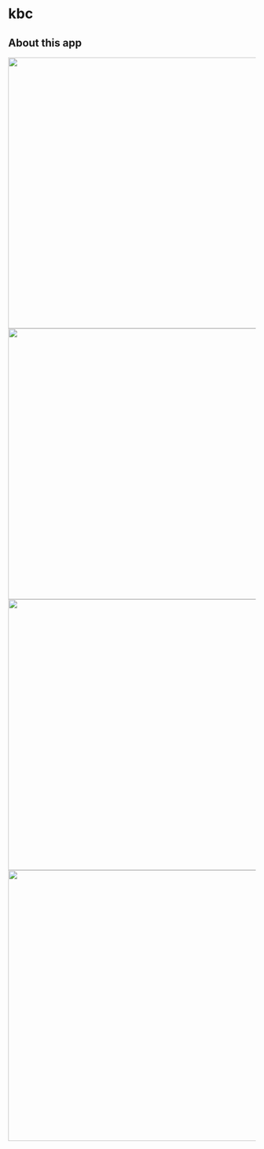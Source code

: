 # kbc

## About this app

<img src="https://user-images.githubusercontent.com/111631451/190554249-b94b845e-a03e-49a8-8a53-41cb3a7f36dc.png" style="height:550px"/>
<img src="https://user-images.githubusercontent.com/111631451/190554365-57a7d13b-57aa-4207-b6c7-42f41a8dff65.png" style="height:550px"/>
<img src="https://user-images.githubusercontent.com/111631451/190554510-76b6b060-f3f6-40b1-8b72-5f5e2acf9c62.png" style="height:550px"/>
<img src="https://user-images.githubusercontent.com/111631451/190554752-5e8ea25a-dcbf-47ff-b248-40111878b07e.png" style="height:550px"/>
